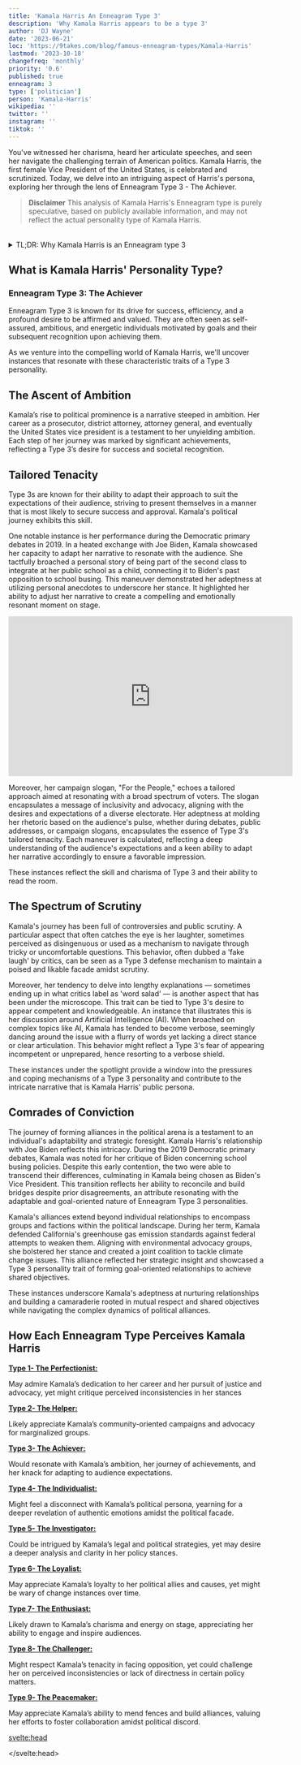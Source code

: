 ```yaml
---
title: 'Kamala Harris An Enneagram Type 3'
description: 'Why Kamala Harris appears to be a type 3'
author: 'DJ Wayne'
date: '2023-06-21'
loc: 'https://9takes.com/blog/famous-enneagram-types/Kamala-Harris'
lastmod: '2023-10-18'
changefreq: 'monthly'
priority: '0.6'
published: true
enneagram: 3
type: ['politician']
person: 'Kamala-Harris'
wikipedia: ''
twitter: ''
instagram: ''
tiktok: ''
---
```


<!-- // notes:  -->

<script>
	import  PopCard  from "../../../lib/components/atoms/PopCard.svelte";
</script>

<p class="firstLetter">You've witnessed her charisma, heard her articulate speeches, and seen her navigate the challenging terrain of American politics. Kamala Harris, the first female Vice President of the United States, is celebrated and scrutinized. Today, we delve into an intriguing aspect of Harris's persona, exploring her through the lens of Enneagram Type 3 - The Achiever.</p>

> **Disclaimer** This analysis of Kamala Harris's Enneagram type is purely speculative, based on publicly available information, and may not reflect the actual personality type of Kamala Harris.

<div
    style="display: flex;
    justify-content: center;
    margin: 1rem 0;
    "
>
    <PopCard
        image={`/types/3s/${'Kamala-Harris'}.webp`}
        showIcon={false}
        enneagramType="3"
        displayText="Kamala Harris"
        subtext=""
    />
</div>

<details>
<summary class="accordion">TL;DR: Why Kamala Harris is an Enneagram type 3</summary>
<div class="panel">
<ul>
<li><b>Ambitious Ascent</b>: Kamala Harris's climb from a prosecutor to the Vice President of the United States epitomizes the ambition characteristic of Type 3. Her journey, marked by significant achievements and societal recognition, echoes Type 3's drive for success and affirmation.
</li>
<li><b>Inner World</b>: Inside Kamala’s mind, there might be a daily striving for excellence and a continuous self-evaluation against the goals set. Her actions, whether in policy advocacy or public addresses, likely stem from a desire to resonate with her audience, showcasing the adaptable and goal-oriented mindset of Type 3.
</li>
<li><b>Spectrum of Scrutiny</b>: The critique surrounding Kamala’s supposed 'fake laugh' and verbose responses in certain discussions can be seen as a defense mechanism, a Type 3’s way of maintaining a favorable facade. These reactions could symbolize a Type 3's core fear of worthlessness, eliciting empathy towards the pressures of maintaining a poised image amidst scrutiny.
</li>
<li><b>Core Motivation</b>: Kamala's actions, alliances, and public engagements can be traced back to Type 3's core motivation of feeling valued and accepted. Whether mending fences with Joe Biden post-debate or aligning with advocacy groups, these actions reflect a strategic pursuit to resonate with others, further her goals, and achieve a sense of validation and accomplishment.
</li>
</ul>
  </div>
</details>

## What is Kamala Harris' Personality Type?

### Enneagram Type 3: The Achiever

Enneagram Type 3 is known for its drive for success, efficiency, and a profound desire to be affirmed and valued. They are often seen as self-assured, ambitious, and energetic individuals motivated by goals and their subsequent recognition upon achieving them.

As we venture into the compelling world of Kamala Harris, we'll uncover instances that resonate with these characteristic traits of a Type 3 personality.

## The Ascent of Ambition

Kamala’s rise to political prominence is a narrative steeped in ambition. Her career as a prosecutor, district attorney, attorney general, and eventually the United States vice president is a testament to her unyielding ambition. Each step of her journey was marked by significant achievements, reflecting a Type 3’s desire for success and societal recognition.

## Tailored Tenacity

Type 3s are known for their ability to adapt their approach to suit the expectations of their audience, striving to present themselves in a manner that is most likely to secure success and approval. Kamala's political journey exhibits this skill.

One notable instance is her performance during the Democratic primary debates in 2019. In a heated exchange with Joe Biden, Kamala showcased her capacity to adapt her narrative to resonate with the audience. She tactfully broached a personal story of being part of the second class to integrate at her public school as a child, connecting it to Biden's past opposition to school busing. This maneuver demonstrated her adeptness at utilizing personal anecdotes to underscore her stance. It highlighted her ability to adjust her narrative to create a compelling and emotionally resonant moment on stage.

<div class="iframe-container">
<iframe width="560" height="315" src="https://www.youtube.com/embed/J1OvDB_wavI?si=RQN1pfIqXhKVG0Cm" title="Kamala playing off the audience" frameborder="0" allow="accelerometer; autoplay; clipboard-write; encrypted-media; gyroscope; picture-in-picture; web-share" allowfullscreen></iframe>
</div>

Moreover, her campaign slogan, "For the People," echoes a tailored approach aimed at resonating with a broad spectrum of voters. The slogan encapsulates a message of inclusivity and advocacy, aligning with the desires and expectations of a diverse electorate.
Her adeptness at molding her rhetoric based on the audience's pulse, whether during debates, public addresses, or campaign slogans, encapsulates the essence of Type 3's tailored tenacity. Each maneuver is calculated, reflecting a deep understanding of the audience's expectations and a keen ability to adapt her narrative accordingly to ensure a favorable impression.

These instances reflect the skill and charisma of Type 3 and their ability to read the room.

## The Spectrum of Scrutiny

Kamala's journey has been full of controversies and public scrutiny. A particular aspect that often catches the eye is her laughter, sometimes perceived as disingenuous or used as a mechanism to navigate through tricky or uncomfortable questions. This behavior, often dubbed a 'fake laugh' by critics, can be seen as a Type 3 defense mechanism to maintain a poised and likable facade amidst scrutiny.

Moreover, her tendency to delve into lengthy explanations — sometimes ending up in what critics label as 'word salad' — is another aspect that has been under the microscope. This trait can be tied to Type 3's desire to appear competent and knowledgeable. An instance that illustrates this is her discussion around Artificial Intelligence (AI). When broached on complex topics like AI, Kamala has tended to become verbose, seemingly dancing around the issue with a flurry of words yet lacking a direct stance or clear articulation. This behavior might reflect a Type 3's fear of appearing incompetent or unprepared, hence resorting to a verbose shield.

These instances under the spotlight provide a window into the pressures and coping mechanisms of a Type 3 personality and contribute to the intricate narrative that is Kamala Harris' public persona.

## Comrades of Conviction

The journey of forming alliances in the political arena is a testament to an individual's adaptability and strategic foresight. Kamala Harris's relationship with Joe Biden reflects this intricacy. During the 2019 Democratic primary debates, Kamala was noted for her critique of Biden concerning school busing policies. Despite this early contention, the two were able to transcend their differences, culminating in Kamala being chosen as Biden's Vice President. This transition reflects her ability to reconcile and build bridges despite prior disagreements, an attribute resonating with the adaptable and goal-oriented nature of Enneagram Type 3 personalities.

Kamala's alliances extend beyond individual relationships to encompass groups and factions within the political landscape. During her term, Kamala defended California's greenhouse gas emission standards against federal attempts to weaken them. Aligning with environmental advocacy groups, she bolstered her stance and created a joint coalition to tackle climate change issues. This alliance reflected her strategic insight and showcased a Type 3 personality trait of forming goal-oriented relationships to achieve shared objectives.

These instances underscore Kamala's adeptness at nurturing relationships and building a camaraderie rooted in mutual respect and shared objectives while navigating the complex dynamics of political alliances.

## How Each Enneagram Type Perceives Kamala Harris

<article>
    <a href="/blog/enneagram/enneagram-type-1"><b>Type 1- The Perfectionist:</b></a>
  <p>May admire Kamala’s dedication to her career and her pursuit of justice and advocacy, yet might critique perceived inconsistencies in her stances</p>
</article>
<article>
    <a href="/blog/enneagram/enneagram-type-2"><b>Type 2- The Helper:</b></a>
  <p>Likely appreciate Kamala’s community-oriented campaigns and advocacy for marginalized groups.</p>
</article>
<article>
    <a href="/blog/enneagram/enneagram-type-3"><b>Type 3- The Achiever:</b></a>
  <p>Would resonate with Kamala’s ambition, her journey of achievements, and her knack for adapting to audience expectations.</p>
</article>
<article>
    <a href="/blog/enneagram/enneagram-type-4"><b>Type 4- The Individualist:</b></a>
  <p>Might feel a disconnect with Kamala’s political persona, yearning for a deeper revelation of authentic emotions amidst the political facade.</p>
</article>
<article>
    <a href="/blog/enneagram/enneagram-type-5"><b>Type 5- The Investigator:</b></a>
  <p>Could be intrigued by Kamala’s legal and political strategies, yet may desire a deeper analysis and clarity in her policy stances.</p>
</article>
<article>
    <a href="/blog/enneagram/enneagram-type-6"><b>Type 6- The Loyalist:</b></a>
  <p>May appreciate Kamala’s loyalty to her political allies and causes, yet might be wary of change instances over time.</p>
</article>
<article>
    <a href="/blog/enneagram/enneagram-type-7"><b>Type 7- The Enthusiast:</b></a>
  <p>Likely drawn to Kamala’s charisma and energy on stage, appreciating her ability to engage and inspire audiences.</p>
</article>
<article>
    <a href="/blog/enneagram/enneagram-type-8"><b>Type 8- The Challenger:</b></a>
  <p>Might respect Kamala’s tenacity in facing opposition, yet could challenge her on perceived inconsistencies or lack of directness in certain policy matters.</p>
</article>
<article>
    <a href="/blog/enneagram/enneagram-type-9"><b>Type 9- The Peacemaker:</b></a>
  <p>May appreciate Kamala’s ability to mend fences and build alliances, valuing her efforts to foster collaboration amidst political discord.</p>
</article>

<svelte:head>

<script type="application/ld+json">
    {
  "@context": "http://schema.org",
  "@graph": [
    {
      "@type": "Article",
      "articleBody": "This article explores the persona of Kamala Harris through the Enneagram Type 3 lens, unveiling her ambitious ascent, inner world dynamics, controversies faced, and the core motivation driving her actions. The narrative delves into her ability to adapt and resonate with diverse audiences, reflecting the Type 3 attributes of ambition, adaptability, and a quest for validation.",
      "creator" : ["DJ Wayne"],
      "author": {
        "@type": "Person",
        "name": "DJ Wayne",
        "sameAs": ["https://www.instagram.com/djwayne3/", "https://www.youtube.com/@djwayne3", "https://www.linkedin.com/in/davidtwayne/", "https://twitter.com/djwayne3"]
      },
      "dateModified": {
        "@type": "Date",
        "@value": "2023-10-18"
      },
      "datePublished": {
        "@type": "Date",
        "@value": "2023-06-21"
      },
      "description": "Unveiling Kamala Harris's narrative through an Enneagram Type 3 lens, exploring her ambition, adaptability, controversies, and core motivation.",
      "headline": "Kamala Harris's Persona: An Enneagram Type 3 Exploration",
      "image": {
        "@type": "ImageObject",
        "height": 900,
        "url": "https://9takes.com/types/3s/Kamala-Harris.webp",
        "width": 900
      },
      "mainEntityOfPage": {
        "@id": "https://9takes.com/blog/famous-enneagram-types/Kamala-Harris",
        "@type": "WebPage"
      },
      "mentions": {
        "@type": "Person",
        "name": "Kamala Harris",
        "sameAs": ["https://en.wikipedia.org/wiki/Kamala_Harris", "https://twitter.com/KamalaHarris", "https://www.instagram.com/kamalaharris/"]
      },
      "publisher": {
        "@type": "Organization",
        "sameAs": ["https://www.instagram.com/9takesdotcom/", "https://twitter.com/9takesdotcom"],
        "logo": {
          "@type": "ImageObject",
          "url": "https://9takes.com/brand/darkRubix.png"
        },
        "name": "9takes"
      }
    },
    {
      "@type": "FAQPage",
      "mainEntity": [
        {
          "@type": "Question",
          "acceptedAnswer": {
            "@type": "Answer",
            "text": "Kamala Harris exhibits many traits associated with Enneagram Type 3 personalities, such as ambition, adaptability, and a drive for societal validation. Her journey from a prosecutor to Vice President reflects the Type 3's pursuit of success and recognition."
          },
          "name": "Why is Kamala Harris considered an Enneagram Type 3?"
        },
        {
          "@type": "Question",
          "acceptedAnswer": {
            "@type": "Answer",
            "text": "Kamala’s inner world might be a blend of continuous self-evaluation against set goals, a striving for excellence, and a desire to resonate with her audience. These daily endeavors reflect the adaptable and goal-oriented mindset of a Type 3."
          },
          "name": "What might Kamala Harris's inner world be like?"
        },
        {
          "@type": "Question",
          "acceptedAnswer": {
            "@type": "Answer",
            "text": "The scrutiny surrounding Kamala's 'fake laugh' or verbose responses in certain situations could stem from a Type 3's core fear of worthlessness, as they might act to maintain a favorable facade amidst scrutiny, eliciting empathy towards the pressures of public image management."
          },
          "name": "What controversies reflect Kamala Harris's Enneagram Type 3 traits?"
        },
        {
          "@type": "Question",
          "acceptedAnswer": {
            "@type": "Answer",
            "text": "Kamala's core motivation likely revolves around feeling valued and accepted, which is echoed in her strategic alliances and public engagements. Her actions reflect a Type 3's drive to resonate with others, further her goals, and achieve validation."
          },
          "name": "What is Kamala Harris's core motivation as an Enneagram Type 3?"
        }
      ]
    }
  ]
}

</script>

</svelte:head>

<style lang="scss"></style>
